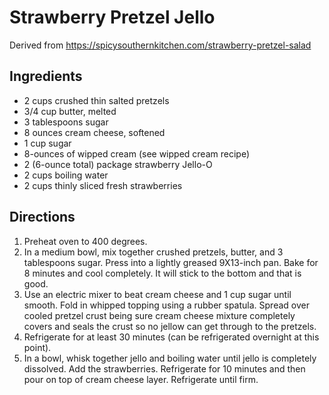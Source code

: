 # Strawberry Pretzel Jello

Derived from https://spicysouthernkitchen.com/strawberry-pretzel-salad

## Ingredients
- 2 cups crushed thin salted pretzels
- 3/4 cup butter, melted
- 3 tablespoons sugar
- 8 ounces cream cheese, softened
- 1 cup sugar
- 8-ounces of wipped cream (see wipped cream recipe)
- 2 (6-ounce total) package strawberry Jello-O
- 2 cups boiling water
- 2 cups thinly sliced fresh strawberries

## Directions

1. Preheat oven to 400 degrees.
1. In a medium bowl, mix together crushed pretzels, butter, and 3 tablespoons sugar. Press into a lightly greased 9X13-inch pan. Bake for 8 minutes and cool completely.  It will stick to the bottom and that is good.
1. Use an electric mixer to beat cream cheese and 1 cup sugar until smooth. Fold in whipped topping using a rubber spatula. Spread over cooled pretzel crust being sure cream cheese mixture completely covers and seals the crust so no jellow can get through to the pretzels.
1. Refrigerate for at least 30 minutes (can be refrigerated overnight at this point).
1. In a bowl, whisk together jello and boiling water until jello is completely dissolved. Add the strawberries. Refrigerate for 10 minutes and then pour on top of cream cheese layer. Refrigerate until firm.

